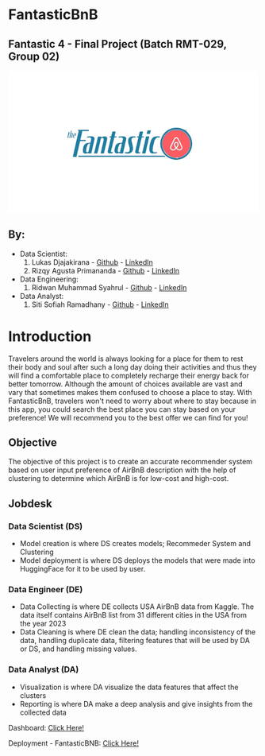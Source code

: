 # FantasticBnB
## Fantastic 4 - Final Project (Batch RMT-029, Group 02)

![logo](https://github.com/FTDS-assignment-bay/p2-final-project-fantastic-four/blob/main/f4_logo.png)

## By:
- Data Scientist:
    1. Lukas Djajakirana - [Github](https://github.com/lukasadk) - [LinkedIn](https://www.linkedin.com/in/lukas-adiwijaya-djajakirana-66b20720a/)
    2. Rizqy Agusta Primananda - [Github](https://github.com/rizqyagusta) - [LinkedIn](https://www.linkedin.com/in/rizqy-agusta-primananda-968a70141/)
- Data Engineering:
    1. Ridwan Muhammad Syahrul - [Github](https://github.com/RidwanMSyahrul) - [LinkedIn](https://www.linkedin.com/in/ridwan-muhammad-syahrul-4419ba300/)
- Data Analyst:
    1. Siti Sofiah Ramadhany - [Github](https://github.com/sofiahra) - [LinkedIn](https://www.linkedin.com/in/sofiah-ramadhany-85980a2aa/)

# Introduction
Travelers around the world is always looking for a place for them to rest their body and soul after such a long day doing their activities and thus they will find a comfortable place to completely recharge their energy back for better tomorrow. Although the amount of choices available are vast and vary that sometimes makes them confused to choose a place to stay. With FantasticBnB, travelers won't need to worry about where to stay because in this app, you could search the best place you can stay based on your preference! We will recommend you to the best offer we can find for you!

## Objective
The objective of this project is to create an accurate recommender system based on user input preference of AirBnB description with the help of clustering to determine which AirBnB is for low-cost and high-cost.


## Jobdesk
### Data Scientist (DS)
- Model creation is where DS creates models; Recommeder System and Clustering
- Model deployment is where DS deploys the models that were made into HuggingFace for it to be used by user.

### Data Engineer (DE)
- Data Collecting is where DE collects USA AirBnB data from Kaggle. The data itself contains AirBnB list from 31 different cities in the USA from the year 2023
- Data Cleaning is where DE clean the data; handling inconsistency of the data, handling duplicate data, filtering features that will be used by DA or DS, and handling missing values.

### Data Analyst (DA)
- Visualization is where DA visualize the data features that affect the clusters
- Reporting is where DA make a deep analysis and give insights from the collected data

Dashboard: [Click Here!](https://lookerstudio.google.com/reporting/10246f2e-ef11-4fb1-bd99-9dfefe9a0d69)

Deployment - FantasticBNB: [Click Here!](https://huggingface.co/spaces/ragprim/FantasticBNB)

